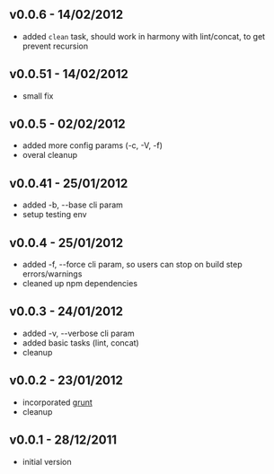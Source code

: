 ## v0.0.6 - 14/02/2012
* added `clean` task, should work in harmony with lint/concat, to get prevent recursion

## v0.0.51 - 14/02/2012
* small fix

## v0.0.5 - 02/02/2012
* added more config params (-c, -V, -f)
* overal cleanup

## v0.0.41 - 25/01/2012
* added -b, --base <path> cli param
* setup testing env

## v0.0.4 - 25/01/2012
* added -f, --force cli param, so users can stop on build step errors/warnings
* cleaned up npm dependencies

## v0.0.3 - 24/01/2012
* added -v, --verbose cli param
* added basic tasks (lint, concat)
* cleanup

## v0.0.2 - 23/01/2012

* incorporated [grunt](https://github.com/cowboy/grunt)
* cleanup

## v0.0.1 - 28/12/2011

* initial version

